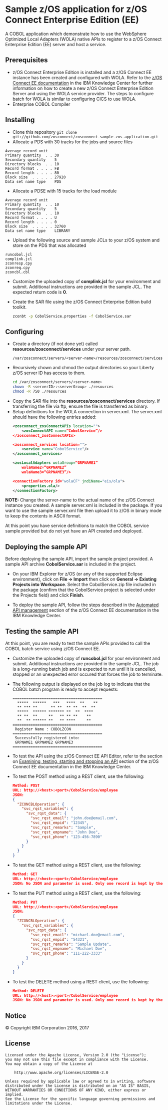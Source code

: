 # Sample z/OS application for z/OS Connect Enterprise Edition (EE)

A COBOL application which demonstrate how to use the WebSphere Optimized Local Adapters (WOLA) native
APIs to register to a z/OS Connect Enterprise Edition (EE) server and host a service.

## Prerequisites

* z/OS Connect Enterprise Edition is installed and a z/OS Connect EE instance has been created and configured with WOLA. Refer to the [z/OS Connect EE documentation](https://www.ibm.com/support/knowledgecenter/SS4SVW_3.0.0/com.ibm.zosconnect.doc/configuring/configuring.html) in the IBM Knowledge Center for further information on how to create a new z/OS Connect Enterprise Edition Server and using the WOLA service provider. The steps to configure batch for WOLA is similar to configuring CICS to use WOLA.
* Enterprise COBOL Compiler

## Installing

* Clone this repository `git clone git://github.com/zosconnect/zosconnect-sample-zos-application.git`
* Allocate a PDS with 30 tracks for the jobs and source files

```text
Average record unit
Primary quantity  . . 30
Secondary quantity    5
Directory blocks  . . 10
Record format . . . . FB
Record length . . . . 80
Block size  . . . . . 27920
Data set name type    PDS
```

* Allocate a PDSE with 15 tracks for the load module

```text
Average record unit
Primary quantity  . . 10
Secondary quantity    5
Directory blocks  . . 10
Record format . . . . U
Record length . . . . 0
Block size  . . . . . 32760
Data set name type    LIBRARY
```

* Upload the following source and sample JCLs to your z/OS system and store on the PDS that was allocated

```text
runcobol.jcl
complink.jcl
zconresp.cpy
zconreq.cpy
zconcbl.cbl
```

* Customize the uploaded copy of **complink.jcl** for your environment and submit. Additional instructions are provided in the sample JCL. The expected return code is **0**.

* Create the SAR file using the z/OS Connect Enterprise Edition build toolkit.
  ```sh
  zconbt -p CobolService.properties -f CobolService.sar
  ```

## Configuring

* Create a directory (if not done yet) called **resources/zosconnect/services** under your server path.
  ```text
  /var/zosconnect/servers/<server-name>/resources/zosconnect/services
  ```
* Recursively chown and chmod the output directories so your Liberty z/OS server ID has access to them.
  ```sh
  cd /var/zosconnect/servers/<server-name>
  chown -R <serverID>:<serverGroup> ./resources
  chmod -R 750 ./resources
  ```
* Copy the SAR file into the **resources/zosconnect/services** directory. If transferring the file via ftp, ensure the file is transferred as binary.
* Setup definitions for the WOLA connection in server.xml. The server.xml should have the following entries added:
  ```xml
  <zosconnect_zosConnectAPIs location="">
      <zosConnectAPI name=“CobolService”/>
  </zosconnect_zosConnectAPIs>

  <zosconnect_services location="">
      <service name="CobolService"/>
  </zosconnect_services>

  <zosLocalAdapters wolaGroup=“GRPNAME1”
      wolaName2=“GRPNAME2”
      wolaName3=“GRPNAME3”/>

  <connectionFactory id="wolaCF" jndiName="eis/ola">
      <properties.ola/>
  </connectionFactory>
  ```

**NOTE:** Change the server-name to the actual name of the z/OS Connect instance you created. A sample server.xml is included in the package. If you want to use the sample server.xml file then upload it to z/OS in binary mode to keep the contents in ASCII format.

At this point you have service definitions to match the COBOL service sample provided but do not yet have an API created and deployed.

## Deploying the sample API

Before deploying the sample API, import the sample project provided. A sample API archive **CobolService.aar** is included in the project.

* On your IBM Explorer for z/OS (or any of the supported Eclipse environment), click on **File -> Import** then click on **General -> Existing Projects into Workspace**. Select the CobolService.zip file included in the package (confirm that the CobolService project is selected under the Projects field) and click **Finish**.

* To deploy the sample API, follow the steps described in the [Automated API management](https://www.ibm.com/support/knowledgecenter/SS4SVW_3.0.0/com.ibm.zosconnect.doc/administering/auto_api_mgmnt.html) section of the z/OS Connect EE documentation in the IBM Knowledge Center.

## Testing the sample API

At this point, you are ready to test the sample APIs provided to call the COBOL batch service using z/OS Connect EE.

* Customize the uploaded copy of **runcobol.jcl** for your environment and submit. Additional instructions are provided in the sample JCL. The job is a long-running batch job and is expected to run until it is cancelled, stopped or an unexpected error occured that forces the job to terminate.
* The following output is displayed on the job log to indicate that the COBOL batch program is ready to accept requests:
  ```text
  ========================================
    *****  ******   ***   ****  **    **
    ** *** **      ** **  ** **  **  **
    *****  ****** ******* **  **  ****
    ** **  **     **   ** ** **    **
    **  ** ****** **   ** ****     **
  ========================================
   Register Name : COBOLZCON
  ========================================
   Successfully registered into:
   GRPNAME1 GRPNAME2 GRPNAME3
  ========================================
  ```

* To test the API using the z/OS Connect EE API Editor, refer to the section on [Examining, testing, starting and stopping an API](https://www.ibm.com/support/knowledgecenter/SS4SVW_3.0.0/com.ibm.zosconnect.doc/designing/api_edit_view_start_stop.html) section of the z/OS Connect EE documentation in the IBM Knowledge Center.

* To test the POST method using a REST client, use the following:
  ```json
  Method: POST
  URL: http://<host>:<port>/CobolService/employee
  JSON:
  {
    "ZCONCBLOperation": {
      "svc_rqst_variables": {
        "svc_rqst_data": {
          "svc_rqst_email": "john.doe@email.com",
          "svc_rqst_empid": "12345",
          "svc_rqst_remarks": "Sample",
          "svc_rqst_empname": "John Doe",
          "svc_rqst_phone": "123-456-7890"
        }
      }
    }
  }
  ```
* To test the GET method using a REST client, use the following:
  ```json
  Method: GET
  URL: http://<host>:<port>/CobolService/employee
  JSON: No JSON and parameter is used. Only one record is kept by the batch program.
  ```
* To test the PUT method using a REST client, use the following:
  ```json
  Method: PUT
  URL: http://<host>:<port>/CobolService/employee
  JSON:
  {
    "ZCONCBLOperation": {
      "svc_rqst_variables": {
        "svc_rqst_data": {
          "svc_rqst_email": "michael.doe@email.com",
          "svc_rqst_empid": "54321",
          "svc_rqst_remarks": "Sample Update",
          "svc_rqst_empname": "Michael Doe",
          "svc_rqst_phone": "111-222-3333"
        }
      }
    }
  }
  ```

* To test the DELETE method using a REST client, use the following:
  ```json
  Method: DELETE
  URL: http://<host>:<port>/CobolService/employee
  JSON: No JSON and parameter is used. Only one record is kept by the batch program.
  ```

## Notice

&copy; Copyright IBM Corporation 2016, 2017

## License

```text
Licensed under the Apache License, Version 2.0 (the "License");
you may not use this file except in compliance with the License.
You may obtain a copy of the License at

    http://www.apache.org/licenses/LICENSE-2.0

Unless required by applicable law or agreed to in writing, software
distributed under the License is distributed on an "AS IS" BASIS,
WITHOUT WARRANTIES OR CONDITIONS OF ANY KIND, either express or implied.
See the License for the specific language governing permissions and
limitations under the License.
```